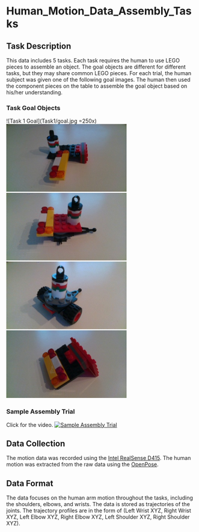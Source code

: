 # Human_Motion_Data_Assembly_Tasks
## Task Description
This data includes 5 tasks. Each task requires the human to use LEGO pieces to assemble an object. The goal objects are different for different tasks, but they may share common LEGO pieces. For each trial, the human subject was given one of the following goal images. The human then used the component pieces on the table to assemble the goal object based on his/her understanding.

### Task Goal Objects
![Task 1 Goal](Task1/goal.jpg =250x)
![Task 2 Goal](Task2/goal.jpg)
![Task 3 Goal](Task3/goal.jpg)
![Task 4 Goal](Task4/goal.jpg)
![Task 5 Goal](Task5/goal.jpg)

### Sample Assembly Trial
Click for the video.
[![Sample Assembly Trial](https://i9.ytimg.com/vi/7v2ai8FNSSk/mq2.jpg?sqp=CLSCq_0F&rs=AOn4CLChNs8Sz-9MYE1ADDS18MPYsW4rXQ)](https://youtu.be/7v2ai8FNSSk)

## Data Collection
The motion data was recorded using the [Intel RealSense D415](https://www.intelrealsense.com/depth-camera-d415/). The human motion was extracted from the raw data using the [OpenPose](https://github.com/CMU-Perceptual-Computing-Lab/openpose).

## Data Format
The data focuses on the human arm motion throughout the tasks, including the shoulders, elbows, and wrists. The data is stored as trajectories of the joints. 
The trajectory profiles are in the form of (Left Wrist XYZ, Right Wrist XYZ, Left Elbow XYZ, Right Elbow XYZ, Left Shoulder XYZ, Right Shoulder XYZ).
